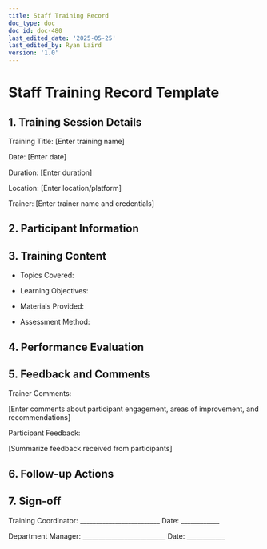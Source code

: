 ```yaml
---
title: Staff Training Record
doc_type: doc
doc_id: doc-480
last_edited_date: '2025-05-25'
last_edited_by: Ryan Laird
version: '1.0'
---
```


# Staff Training Record Template

## 1. Training Session Details

Training Title: [Enter training name]

Date: [Enter date]

Duration: [Enter duration]

Location: [Enter location/platform]

Trainer: [Enter trainer name and credentials]

## 2. Participant Information

<!-- Unsupported block type: table -->

## 3. Training Content

- Topics Covered:

- Learning Objectives:

- Materials Provided:

- Assessment Method:

## 4. Performance Evaluation

<!-- Unsupported block type: table -->

## 5. Feedback and Comments

Trainer Comments:

[Enter comments about participant engagement, areas of improvement, and recommendations]

Participant Feedback:

[Summarize feedback received from participants]

## 6. Follow-up Actions

<!-- Unsupported block type: to_do -->

<!-- Unsupported block type: to_do -->

<!-- Unsupported block type: to_do -->

<!-- Unsupported block type: to_do -->

## 7. Sign-off

Training Coordinator: _________________________ Date: ____________

Department Manager: __________________________ Date: ____________

<!-- Unsupported block type: callout -->
